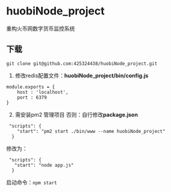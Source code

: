 # huobiNode_project
重构火币网数字货币监控系统

## 下载
`git clone git@github.com:425324438/huobiNode_project.git`

1. 修改redis配置文件：**huobiNode_project/bin/config.js**
```
module.exports = {
    host : 'localhost',
    port : 6379
}
```
2. 需安装pm2 管理项目
否则：自行修改**package.json**
```
 "scripts": {
    "start": "pm2 start ./bin/www --name huobiNode_project"
  } 
```
修改为：
```
 "scripts": {
   "start": "node app.js"
  } 
```
启动命令：`npm start`
